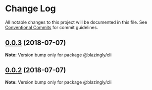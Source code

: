 # Change Log

All notable changes to this project will be documented in this file.
See [Conventional Commits](https://conventionalcommits.org) for commit guidelines.

<a name="0.0.3"></a>

## [0.0.3](https://github.com/DeMoorJasper/blazingly/compare/v0.0.2...v0.0.3) (2018-07-07)

**Note:** Version bump only for package @blazingly/cli

<a name="0.0.2"></a>

## [0.0.2](https://github.com/DeMoorJasper/blazingly/compare/v0.0.1...v0.0.2) (2018-07-07)

**Note:** Version bump only for package @blazingly/cli

